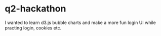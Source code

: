 # q2-hackathon

I wanted to learn d3.js bubble charts and make a more fun login UI while practing login, cookies etc.
